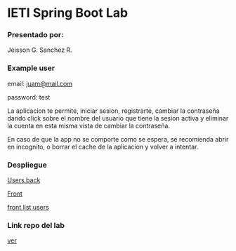 # IETI Spring Boot Lab

### Presentado por:

Jeisson G. Sanchez R.


### Example user

email: juam@mail.com

password: test


La aplicacion te permite, iniciar sesion, registrarte, cambiar la contraseña dando click sobre el nombre del usuario que tiene la sesion activa y eliminar la cuenta en esta misma vista de cambiar la contraseña.

En caso de que la app no se comporte como se espera, se recomienda abrir en incognito, o borrar el cache de la aplicacion y volver a intentar.

### Despliegue

[Users back](https://rocky-sands-24100.herokuapp.com/user)

[Front](https://task-planner-app-front.firebaseapp.com/)

[front list users](https://task-planner-app-front.firebaseapp.com/user)

### Link repo del lab

[ver](https://github.com/ieti-eci/2.1-task-planner-api)